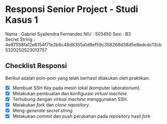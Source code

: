 # Responsi Senior Project - Studi Kasus 1

Nama : Gabriel Syailendra Fernandez
NIU : 503450
Sesi : B3  
Secret String : 4e97558fa12e6154f71e2b8c48d8355a1d8ef59c358268d38d5e8edcdc13cb5320250523013757

## Checklist Responsi

Berikut adalah poin-poin yang telah berhasil dilakukan oleh praktikan:

- [x] Membuat SSH Key pada mesin lokal (komputer laboratorium).
- [x] Melakukan pembuatan dan konfigurasi _virtual machine_.
- [x] Terhubung dengan _virtual machine_ menggunakan SSH.
- [x] Melakukan _fork_ dan _clone_ _repository_.
- [x] Meng-_generate_ _secret string_
- [x] Melakukan _commit_ dan _push_ perubahan pada _repository_ hasil _fork_
